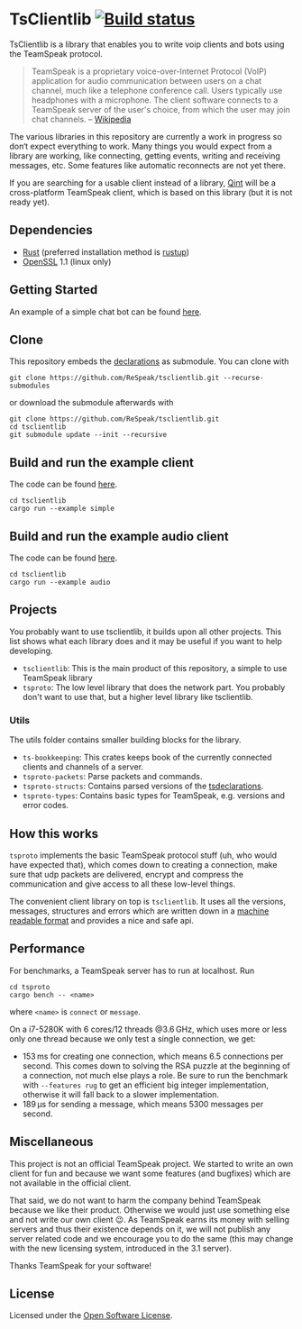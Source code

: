 # TsClientlib [![Build status](https://ci.appveyor.com/api/projects/status/ylne3ku7265xa22j/branch/master?svg=true)](https://ci.appveyor.com/project/Flakebi/tsclientlib/branch/master)
TsClientlib is a library that enables you to write voip clients and bots using
the TeamSpeak protocol.

> TeamSpeak is a proprietary voice-over-Internet Protocol (VoIP) application for
> audio communication between users on a chat channel, much like a telephone
> conference call. Users typically use headphones with a microphone. The client
> software connects to a TeamSpeak server of the user's choice, from which the
> user may join chat channels. – [Wikipedia](https://en.wikipedia.org/wiki/Teamspeak)

The various libraries in this repository are currently a work in progress so
don‘t expect everything to work. Many things you would expect from a
library are working, like connecting, getting events, writing and receiving
messages, etc. Some features like automatic reconnects are not yet there.

If you are searching for a usable client instead of a library,
[Qint](https://github.com/ReSpeak/Qint) will be a cross-platform TeamSpeak
client, which is based on this library (but it is not ready yet).

## Dependencies
- [Rust](https://rust-lang.org) (preferred installation method is [rustup](https://rustup.rs))
- [OpenSSL](https://www.openssl.org) 1.1 (linux only)

## Getting Started
An example of a simple chat bot can be found [here](https://github.com/ReSpeak/SimpleBot).

## Clone
This repository embeds the [declarations](https://github.com/ReSpeak/tsdeclarations) as submodule. You can clone with
```
git clone https://github.com/ReSpeak/tsclientlib.git --recurse-submodules
```
or download the submodule afterwards with
```
git clone https://github.com/ReSpeak/tsclientlib.git
cd tsclientlib
git submodule update --init --recursive
```

## Build and run the example client
The code can be found [here](tsclientlib/examples/simple.rs).
```
cd tsclientlib
cargo run --example simple
```

## Build and run the example audio client
The code can be found [here](tsclientlib/examples/audio.rs).
```
cd tsclientlib
cargo run --example audio
```


## Projects
You probably want to use tsclientlib, it builds upon all other projects. This
list shows what each library does and it may be useful if you want to help
developing.

- `tsclientlib`: This is the main product of this repository, a simple to use TeamSpeak library
- `tsproto`: The low level library that does the network part. You probably don't want to use that, but a higher level library like tsclientlib.

### Utils
The utils folder contains smaller building blocks for the library.

- `ts-bookkeeping`: This crates keeps book of the currently connected clients and channels of a server.
- `tsproto-packets`: Parse packets and commands.
- `tsproto-structs`: Contains parsed versions of the [tsdeclarations](https://github.com/ReSpeak/tsdeclarations).
- `tsproto-types`: Contains basic types for TeamSpeak, e.g. versions and error codes.

## How this works
`tsproto` implements the basic TeamSpeak protocol stuff (uh, who would have
expected that), which comes down to creating a connection, make sure that udp
packets are delivered, encrypt and compress the communication and give access to
all these low-level things.

The convenient client library on top is `tsclientlib`. It uses all the versions,
messages, structures and errors which are written down in a
[machine readable format](https://github.com/ReSpeak/tsdeclarations) and
provides a nice and safe api.

## Performance
For benchmarks, a TeamSpeak server has to run at localhost. Run
```
cd tsproto
cargo bench -- <name>
```
where `<name>` is `connect` or `message`.

On a i7-5280K with 6 cores/12 threads @3.6 GHz, which uses more or less only one
thread because we only test a single connection, we get:

- 153 ms for creating one connection, which means 6.5 connections per second. This comes down to solving the RSA puzzle at the beginning of a connection, not much else plays a role. Be sure to run the benchmark with `--features rug` to get an efficient big integer implementation, otherwise it will fall back to a slower implementation.
- 189 µs for sending a message, which means 5300 messages per second.

## Miscellaneous
This project is not an official TeamSpeak project. We started to write an own
client for fun and because we want some features (and bugfixes) which are not
available in the official client.

That said, we do not want to harm the company behind TeamSpeak because we like
their product. Otherwise we would just use something else and not write our own
client 😉. As TeamSpeak earns its money with selling servers and thus their
existence depends on it, we will not publish any server related code and we
encourage you to do the same (this may change with the new licensing system,
introduced in the 3.1 server).

Thanks TeamSpeak for your software!

## License
Licensed under the [Open Software License](LICENSE).
